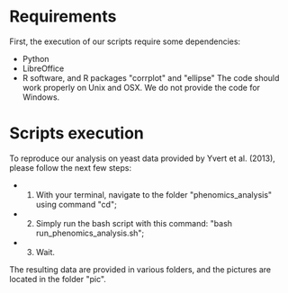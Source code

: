 
# Requirements

First, the execution of our scripts require some dependencies:
* Python
* LibreOffice
* R software, and R packages "corrplot" and "ellipse"
The code should work properly on Unix and OSX. We do not provide the code for Windows.

# Scripts execution

To reproduce our analysis on yeast data provided by Yvert et al. (2013), please follow the next few steps:

* 1) With your terminal, navigate to the folder "phenomics_analysis" using command "cd";
* 2) Simply run the bash script with this command: "bash run_phenomics_analysis.sh";
* 3) Wait.

The resulting data are provided in various folders, and the pictures are located in the folder "pic".

